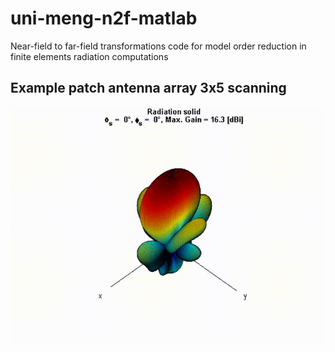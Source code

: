 # uni-meng-n2f-matlab
Near-field to far-field transformations code for model order reduction in finite elements radiation computations

## Example patch antenna array 3x5 scanning
![Beamsteering](MovScan.gif)
